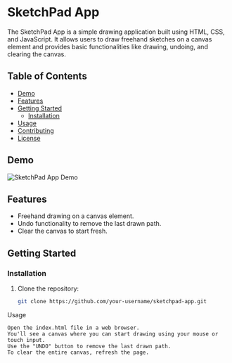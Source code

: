 # SketchPad App

The SketchPad App is a simple drawing application built using HTML, CSS, and JavaScript. It allows users to draw freehand sketches on a canvas element and provides basic functionalities like drawing, undoing, and clearing the canvas.

## Table of Contents

- [Demo](#demo)
- [Features](#features)
- [Getting Started](#getting-started)
  - [Installation](#installation)
- [Usage](#usage)
- [Contributing](#contributing)
- [License](#license)

## Demo

![SketchPad App Demo](demo.gif)

## Features

- Freehand drawing on a canvas element.
- Undo functionality to remove the last drawn path.
- Clear the canvas to start fresh.

## Getting Started

### Installation

1. Clone the repository:

   ```bash
   git clone https://github.com/your-username/sketchpad-app.git
Usage

    Open the index.html file in a web browser.
    You'll see a canvas where you can start drawing using your mouse or touch input.
    Use the "UNDO" button to remove the last drawn path.
    To clear the entire canvas, refresh the page.